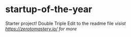 # startup-of-the-year
Starter project! Double Triple Edit to the readme file
*visist https://zerotomastery.io/ for more*
